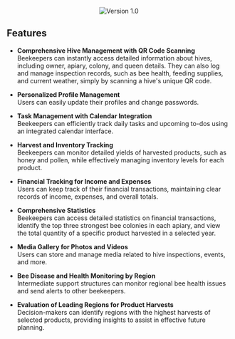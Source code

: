 

<p align="center">
  <img src="https://img.shields.io/badge/version-2.0-blue" alt="Version 1.0">
</p>

## Features


- **Comprehensive Hive Management with QR Code Scanning**  
  Beekeepers can instantly access detailed information about hives, including owner, apiary, colony, and queen details. They can also log and manage inspection records, such as bee health, feeding supplies, and current weather, simply by scanning a hive's unique QR code.

- **Personalized Profile Management**  
  Users can easily update their profiles and change passwords.

- **Task Management with Calendar Integration**  
  Beekeepers can efficiently track daily tasks and upcoming to-dos using an integrated calendar interface.

- **Harvest and Inventory Tracking**  
  Beekeepers can monitor detailed yields of harvested products, such as honey and pollen, while effectively managing inventory levels for each product.

- **Financial Tracking for Income and Expenses**  
  Users can keep track of their financial transactions, maintaining clear records of income, expenses, and overall totals.

- **Comprehensive Statistics**  
  Beekeepers can access detailed statistics on financial transactions, identify the top three strongest bee colonies in each apiary, and view the total quantity of a specific product harvested in a selected year.

- **Media Gallery for Photos and Videos**  
  Users can store and manage media related to hive inspections, events, and more.

- **Bee Disease and Health Monitoring by Region**  
  Intermediate support structures can monitor regional bee health issues and send alerts to other beekeepers.

- **Evaluation of Leading Regions for Product Harvests**  
  Decision-makers can identify regions with the highest harvests of selected products, providing insights to assist in effective future planning.

